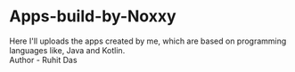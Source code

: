 # Apps-build-by-Noxxy
Here I'll uploads the apps created by me, which are based on programming languages like, Java and Kotlin.
<br>
Author - Ruhit Das 
